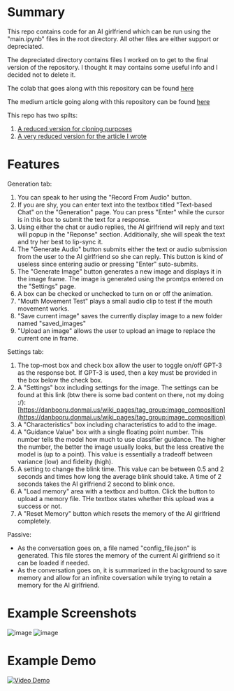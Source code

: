 # Summary
This repo contains code for an AI girlfriend which can be run using the "main.ipynb" files in the root directory.
All other files are either support or depreciated.

The depreciated directory contains files I worked on to get to the final version of the repository.
I thought it may contains some useful info and I decided not to delete it.

The colab that goes along with this repository can be found [here](https://colab.research.google.com/drive/1Nl5ioIkJdrsE-IoMUNPMsDt-wMi18JLN?usp=sharing)

The medium article going along with this repository can be found [here]()

This repo has two spilts:
1. [A reduced version for cloning purposes](https://github.com/gmongaras/AI_Girlfriend_Reduced)
2. [A very reduced version for the article I wrote](https://github.com/gmongaras/AI_Girlfriend_Medium)


# Features
Generation tab:
1. You can speak to her using the "Record From Audio" button.
2. If you are shy, you can enter text into the textbox titled "Text-based Chat" on the "Generation" page. You can press "Enter" while the cursor is in this box to submit the text for a response.
3. Using either the chat or audio replies, the AI girlfriend will reply and text will popup in the "Reponse" section. Additionally, she will speak the text and try her best to lip-sync it.
4. The "Generate Audio" button submits either the text or audio submission from the user to the AI girlfriend so she can reply. This button is kind of useless since entering audio or pressing "Enter" suto-submits.
5. The "Generate Image" button generates a new image and displays it in the image frame. The image is generated using the promtps entered on the "Settings" page.
6. A box can be checked or unchecked to turn on or off the animation.
7. "Mouth Movement Test" plays a small audio clip to test if the mouth movement works.
8. "Save current image" saves the currently display image to a new folder named "saved_images"
9. "Upload an image" allows the user to upload an image to replace the current one in frame.

Settings tab:
1. The top-most box and check box allow the user to toggle on/off GPT-3 as the response bot. If GPT-3 is used, then a key must be provided in the box below the check box.
2. A "Settings" box including settings for the image. The settings can be found at this link (btw there is some bad content on there, not my doing :/): [https://danbooru.donmai.us/wiki_pages/tag_group:image_composition](https://danbooru.donmai.us/wiki_pages/tag_group:image_composition)
3. A "Characteristics" box including characteristics to add to the image.
4. A "Guidance Value" box with a single floating point number. This number tells the model how much to use classifier guidance. The higher the number, the better the image usually looks, but the less creative the model is (up to a point). This value is essentially a tradeoff between variance (low) and fidelity (high).
5. A setting to change the blink time. This value can be between 0.5 and 2 seconds and times how long the average blink should take. A time of 2 seconds takes the AI girlfriend 2 second to blink once.
6. A "Load memory" area with a textbox and button. Click the button to upload a memory file. THe textbox states whether this upload was a success or not.
7. A "Reset Memory" button which resets the memory of the AI girlfriend completely.

Passive:
- As the conversation goes on, a file named "config_file.json" is generated. This file stores the memory of the current AI girlfriend so it can be loaded if needed.
- As the conversation goes on, it is summarized in the background to save memory and allow for an infinite coversation while trying to retain a memory for the AI girlfriend.


# Example Screenshots
![image](https://user-images.githubusercontent.com/43501738/216734158-afe1769a-ffaf-481d-8c5d-97a24d7e85c3.png)
![image](https://user-images.githubusercontent.com/43501738/216734173-0a1cef86-6463-4690-bb5b-c72dd4a52b01.png)


# Example Demo
[![Video Demo](https://img.youtube.com/vi/PxsyIjzlcCM/0.jpg)](https://www.youtube.com/watch?v=PxsyIjzlcCM)
